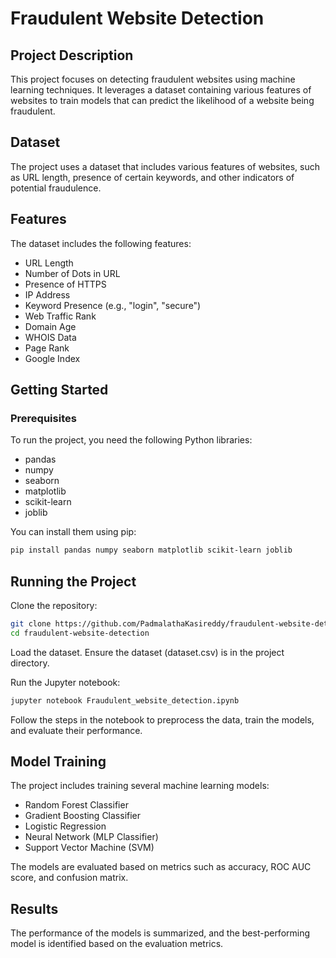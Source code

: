 # Fraudulent Website Detection

## Project Description

This project focuses on detecting fraudulent websites using machine learning techniques. It leverages a dataset containing various features of websites to train models that can predict the likelihood of a website being fraudulent.

## Dataset

The project uses a dataset that includes various features of websites, such as URL length, presence of certain keywords, and other indicators of potential fraudulence.

## Features

The dataset includes the following features:
- URL Length
- Number of Dots in URL
- Presence of HTTPS
- IP Address
- Keyword Presence (e.g., "login", "secure")
- Web Traffic Rank
- Domain Age
- WHOIS Data
- Page Rank
- Google Index

## Getting Started

### Prerequisites

To run the project, you need the following Python libraries:
- pandas
- numpy
- seaborn
- matplotlib
- scikit-learn
- joblib

You can install them using pip:

```bash
pip install pandas numpy seaborn matplotlib scikit-learn joblib
```

## Running the Project

Clone the repository:

```bash
git clone https://github.com/PadmalathaKasireddy/fraudulent-website-detection.git
cd fraudulent-website-detection
```

Load the dataset. Ensure the dataset (dataset.csv) is in the project directory.

Run the Jupyter notebook:

```bash
jupyter notebook Fraudulent_website_detection.ipynb
```

Follow the steps in the notebook to preprocess the data, train the models, and evaluate their performance.

## Model Training

The project includes training several machine learning models:

- Random Forest Classifier
- Gradient Boosting Classifier
- Logistic Regression
- Neural Network (MLP Classifier)
- Support Vector Machine (SVM)

The models are evaluated based on metrics such as accuracy, ROC AUC score, and confusion matrix.

## Results

The performance of the models is summarized, and the best-performing model is identified based on the evaluation metrics.
